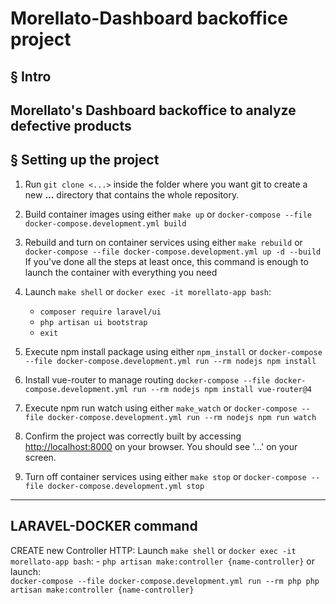 # Morellato-Dashboard backoffice project

## § Intro

Morellato's Dashboard backoffice to analyze defective products
---

## § Setting up the project

1. Run `git clone <...>` inside the folder where you want git to create a new **...** directory that contains the whole repository.

2. Build container images using either `make up` or `docker-compose --file docker-compose.development.yml build`

3. Rebuild and turn on container services using either `make rebuild` or `docker-compose --file docker-compose.development.yml up -d --build`
If you've done all the steps at least once, this command is enough to launch the container with everything you need

4. Launch `make shell` or `docker exec -it morellato-app bash`:
    - `composer require laravel/ui`
    - `php artisan ui bootstrap`
    - `exit`

4. Execute npm install package using either `npm_install` or `docker-compose --file docker-compose.development.yml run --rm nodejs npm install`

4. Install vue-router to manage routing `docker-compose --file docker-compose.development.yml run --rm nodejs npm install vue-router@4`

5. Execute npm run watch using either `make_watch` or `docker-compose --file docker-compose.development.yml run --rm nodejs npm run watch`

6. Confirm the project was correctly built by accessing [http://localhost:8000](http://localhost:8000) on your browser. You should see '...' on your screen.

7. Turn off container services using either `make stop` or `docker-compose --file docker-compose.development.yml stop`

----------------------------------------------------------------------------------------------------------------------------------------
## LARAVEL-DOCKER command

CREATE new Controller HTTP: 
    Launch `make shell` or `docker exec -it morellato-app bash`:
        - `php artisan make:controller {name-controller}`
    or launch:    
    `docker-compose --file docker-compose.development.yml run --rm php php artisan make:controller {name-controller}`
